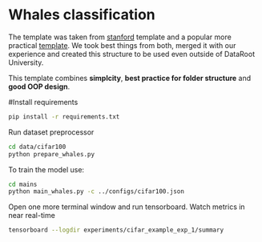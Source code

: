 # Whales classification

The template was taken from [stanford](https://cs230-stanford.github.io/project-code-examples.html) template and a popular more practical [template](https://www.reddit.com/r/MachineLearning/comments/7ven9f/p_best_practice_for_tensorflow_project_template/). We took best things from both, merged it with our experience and created this structure to be used even outside of DataRoot University. 

This template combines  **simplcity**, **best practice for folder structure** and **good OOP design**.


#Install requirements
```bash
pip install -r requirements.txt
```

Run dataset preprocessor
```bash
cd data/cifar100
python prepare_whales.py
```

To train the model use:
```bash
cd mains
python main_whales.py -c ../configs/cifar100.json
```

Open one more terminal window and run tensorboard. Watch metrics in near real-time
```bash
tensorboard --logdir experiments/cifar_example_exp_1/summary
```
